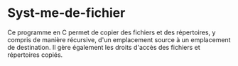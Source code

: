 # Syst-me-de-fichier
Ce programme en C permet de copier des fichiers et des répertoires, y compris de manière récursive, d'un emplacement source à un emplacement de destination. Il gère également les droits d'accès des fichiers et répertoires copiés.
